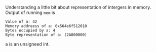 Understanding a little bit about representation of intergers in memory. Output of running `mem` is

```
Value of a: 42
Memory addreess of a: 0x564e6f512010
Bytes occupied by a: 4
Byte representation of a: (2A000000)
```
a is an unsigneed int.
